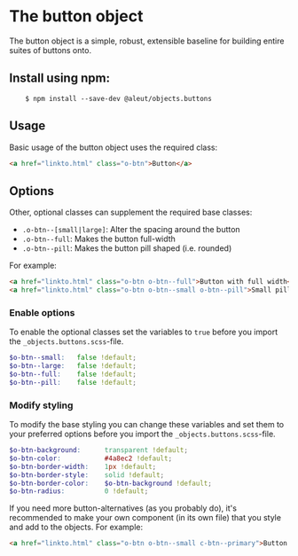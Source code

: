 # The button object

The button object is a simple, robust, extensible baseline for building
entire suites of buttons onto.

## Install using npm:

```ssh
    $ npm install --save-dev @aleut/objects.buttons
```

## Usage

Basic usage of the button object uses the required class:

```html
<a href="linkto.html" class="o-btn">Button</a>
```

## Options

Other, optional classes can supplement the required base classes:

* `.o-btn--[small|large]`: Alter the spacing around the button
* `.o-btn--full`: Makes the button full-width
* `.o-btn--pill`: Makes the button pill shaped (i.e. rounded)

For example:

```html
<a href="linkto.html" class="o-btn o-btn--full">Button with full width</a>
<a href="linkto.html" class="o-btn o-btn--small o-btn--pill">Small pill-button</a>
```

### Enable options
To enable the optional classes set the variables to `true` before you import
the `_objects.buttons.scss`-file.

```scss
$o-btn--small:   false !default;
$o-btn--large:   false !default;
$o-btn--full:    false !default;
$o-btn--pill:    false !default;
```

### Modify styling
To modify the base styling you can change these variables and set them to your preferred options before you import the `_objects.buttons.scss`-file.

```scss
$o-btn-background:      transparent !default;
$o-btn-color:           #4a8ec2 !default;
$o-btn-border-width:    1px !default;
$o-btn-border-style:    solid !default;
$o-btn-border-color:    $o-btn-background !default;
$o-btn-radius:          0 !default;
```

If you need more button-alternatives (as you probably do), it's recommended to make your own component (in its own file) that you style and add to the objects.
For example:

```html
<a href="linkto.html" class="o-btn o-btn--small c-btn--primary">Button with full width</a>
```
